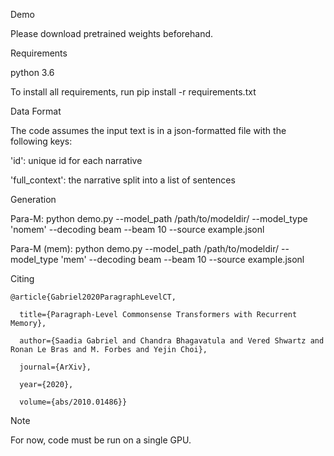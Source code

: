 Demo

Please download pretrained weights beforehand. 

Requirements

python 3.6

To install all requirements, run pip install -r requirements.txt

Data Format 

The code assumes the input text is in a json-formatted file with the following keys:

'id': unique id for each narrative

'full_context': the narrative split into a list of sentences 


Generation

Para-M: python demo.py --model_path /path/to/modeldir/ --model_type 'nomem' --decoding beam --beam 10 --source example.jsonl

Para-M (mem): python demo.py --model_path /path/to/modeldir/ --model_type 'mem' --decoding beam --beam 10 --source example.jsonl 

Citing 
```
@article{Gabriel2020ParagraphLevelCT,

  title={Paragraph-Level Commonsense Transformers with Recurrent Memory},
  
  author={Saadia Gabriel and Chandra Bhagavatula and Vered Shwartz and Ronan Le Bras and M. Forbes and Yejin Choi},
  
  journal={ArXiv},
  
  year={2020},
  
  volume={abs/2010.01486}}
  ```

Note 

For now, code must be run on a single GPU. 
